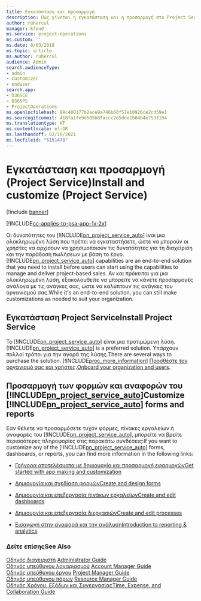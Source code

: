```yaml
---
title: Εγκατάσταση και προσαρμογή
description: Πώς γίνεται η εγκατάσταση και η προσαρμογή στο Project Service
author: ruhercul
manager: kfend
ms.service: project-operations
ms.custom: ''
ms.date: 8/03/2018
ms.topic: article
ms.author: ruhercul
audience: Admin
search.audienceType:
- admin
- customizer
- enduser
search.app:
- D365CE
- D365PS
- ProjectOperations
ms.openlocfilehash: 89c480177b2ace9a746b60f57e10926ce2cd59e1
ms.sourcegitcommit: 418fa1fe9d605b8faccc2d5dee1b04b4e753f194
ms.translationtype: HT
ms.contentlocale: el-GR
ms.lasthandoff: 02/10/2021
ms.locfileid: "5151478"
---
```

# <a name="install-and-customize-project-service"></a><span data-ttu-id="65f9d-103">Εγκατάσταση και προσαρμογή (Project Service)</span><span class="sxs-lookup"><span data-stu-id="65f9d-103">Install and customize (Project Service)</span></span>

[!include [banner](../includes/psa-now-project-operations.md)]

[!INCLUDE[cc-applies-to-psa-app-1x-2x](../includes/cc-applies-to-psa-app-1x-2x.md)]

<span data-ttu-id="65f9d-104">Οι δυνατότητες του [!INCLUDE[pn_project_service_auto](../includes/pn-project-service-auto.md)] ίναι μια ολοκληρωμένη λύση που πρέπει να εγκαταστήσετε, ώστε να μπορούν οι χρήστες να αρχίσουν να χρησιμοποιούν τις δυνατότητες για τη διαχείριση και την παράδοση πωλήσεων με βάση το έργο.</span><span class="sxs-lookup"><span data-stu-id="65f9d-104">[!INCLUDE[pn_project_service_auto](../includes/pn-project-service-auto.md)] capabilities are an end-to-end solution that you need to install before users can start using the capabilities to manage and deliver project-based sales.</span></span> <span data-ttu-id="65f9d-105">Αν και πρόκειται για μια ολοκληρωμένη λύση, εξακολουθείτε να μπορείτε να κάνετε προσαρμογές ανάλογα με τις ανάγκες σας, ώστε να καλύπτουν τις ανάγκες του οργανισμού σας.</span><span class="sxs-lookup"><span data-stu-id="65f9d-105">While it's an end-to-end solution, you can still make customizations as needed to suit your organization.</span></span>  
<!-- TODO: I expect to find the information on how to get and install this here. Please find that and add it here. Same for Project Service.--> 
  
## <a name="install-project-service"></a><span data-ttu-id="65f9d-106">Εγκατάσταση Project Service</span><span class="sxs-lookup"><span data-stu-id="65f9d-106">Install Project Service</span></span>  
 <span data-ttu-id="65f9d-107">Το [!INCLUDE[pn_project_service_auto](../includes/pn-project-service-auto.md)] είναι μια προτιμώμενη λύση.</span><span class="sxs-lookup"><span data-stu-id="65f9d-107">[!INCLUDE[pn_project_service_auto](../includes/pn-project-service-auto.md)] is a preferred solution.</span></span> <span data-ttu-id="65f9d-108">Υπάρχουν πολλοί τρόποι για την αγορά της λύσης.</span><span class="sxs-lookup"><span data-stu-id="65f9d-108">There are several ways to purchase the solution.</span></span> [!INCLUDE[proc_more_information](../includes/proc-more-information.md)] <span data-ttu-id="65f9d-109">[Προσθέστε τον οργανισμό σας και χρήστες](https://docs.microsoft.com/dynamics365/customerengagement/on-premises/admin/onboard-your-organization-and-users-to-dynamics-365-online).</span><span class="sxs-lookup"><span data-stu-id="65f9d-109">[Onboard your organization and users](https://docs.microsoft.com/dynamics365/customerengagement/on-premises/admin/onboard-your-organization-and-users-to-dynamics-365-online).</span></span>  
  
## <a name="customize-pn_project_service_auto-forms-and-reports"></a><span data-ttu-id="65f9d-110">Προσαρμογή των φορμών και αναφορών του [!INCLUDE[pn_project_service_auto](../includes/pn-project-service-auto.md)]</span><span class="sxs-lookup"><span data-stu-id="65f9d-110">Customize [!INCLUDE[pn_project_service_auto](../includes/pn-project-service-auto.md)] forms and reports</span></span>  
 <span data-ttu-id="65f9d-111">Εάν θέλετε να προσαρμόσετε τυχόν φόρμες, πίνακες εργαλείων ή αναφορές του [!INCLUDE[pn_project_service_auto](../includes/pn-project-service-auto.md)], μπορείτε να βρείτε περισσότερες πληροφορίες στις παρακάτω συνδέσεις:</span><span class="sxs-lookup"><span data-stu-id="65f9d-111">If you want to customize any of the [!INCLUDE[pn_project_service_auto](../includes/pn-project-service-auto.md)] forms, dashboards, or reports, you can find more information in the following links:</span></span>  
  
- [<span data-ttu-id="65f9d-112">Γρήγορα αποτελέσματα με δημιουργία και προσαρμογή εφαρμογών</span><span class="sxs-lookup"><span data-stu-id="65f9d-112">Get started with app making and customization</span></span>](https://docs.microsoft.com/dynamics365/customerengagement/on-premises/customize/getting-started-customization)  
  
- [<span data-ttu-id="65f9d-113">Δημιουργία και σχεδίαση φορμών</span><span class="sxs-lookup"><span data-stu-id="65f9d-113">Create and design forms</span></span>](https://docs.microsoft.com/dynamics365/customerengagement/on-premises/customize/create-design-forms)  
  
- [<span data-ttu-id="65f9d-114">Δημιουργία και επεξεργασία πινάκων εργαλείων</span><span class="sxs-lookup"><span data-stu-id="65f9d-114">Create and edit dashboards</span></span>](https://docs.microsoft.com/dynamics365/customerengagement/on-premises/customize/create-edit-dashboards)  
  
- [<span data-ttu-id="65f9d-115">Δημιουργία και επεξεργασία διεργασιών</span><span class="sxs-lookup"><span data-stu-id="65f9d-115">Create and edit processes</span></span>](https://docs.microsoft.com/dynamics365/customerengagement/on-premises/customize/guide-staff-through-common-tasks-processes)  
  
- [<span data-ttu-id="65f9d-116">Εισαγωγή στην αναφορά και την ανάλυση</span><span class="sxs-lookup"><span data-stu-id="65f9d-116">Introduction to reporting & analytics</span></span>](https://docs.microsoft.com/dynamics365/customerengagement/on-premises/analytics/reporting-analytics-with-dynamics-365)  
  
### <a name="see-also"></a><span data-ttu-id="65f9d-117">Δείτε επίσης</span><span class="sxs-lookup"><span data-stu-id="65f9d-117">See Also</span></span>  
 <span data-ttu-id="65f9d-118">[Οδηγός διαχειριστή](../psa/admin-guide.md) </span><span class="sxs-lookup"><span data-stu-id="65f9d-118">[Administrator Guide](../psa/admin-guide.md) </span></span>  
 <span data-ttu-id="65f9d-119">[Οδηγός υπεύθυνου λογαριασμού](../psa/account-manager-guide.md) </span><span class="sxs-lookup"><span data-stu-id="65f9d-119">[Account Manager Guide](../psa/account-manager-guide.md) </span></span>  
 <span data-ttu-id="65f9d-120">[Οδηγός υπεύθυνου έργου](../psa/project-manager-guide.md) </span><span class="sxs-lookup"><span data-stu-id="65f9d-120">[Project Manager Guide](../psa/project-manager-guide.md) </span></span>  
 <span data-ttu-id="65f9d-121">[Οδηγός υπεύθυνου πόρων](../psa/resource-manager-guide.md) </span><span class="sxs-lookup"><span data-stu-id="65f9d-121">[Resource Manager Guide](../psa/resource-manager-guide.md) </span></span>  
 [<span data-ttu-id="65f9d-122">Οδηγός Χρόνου, Εξόδων και Συνεργασίας</span><span class="sxs-lookup"><span data-stu-id="65f9d-122">Time, Expense, and Collaboration Guide</span></span>](../psa/time-expense-collaboration-guide.md)
